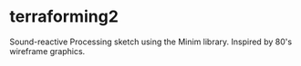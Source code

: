 # terraforming2
Sound-reactive Processing sketch using the Minim library. Inspired by 80's wireframe graphics.

